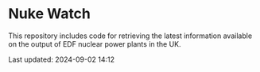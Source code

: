 # Nuke Watch

This repository includes code for retrieving the latest information available on the output of EDF nuclear power plants in the UK.

Last updated: 2024-09-02 14:12